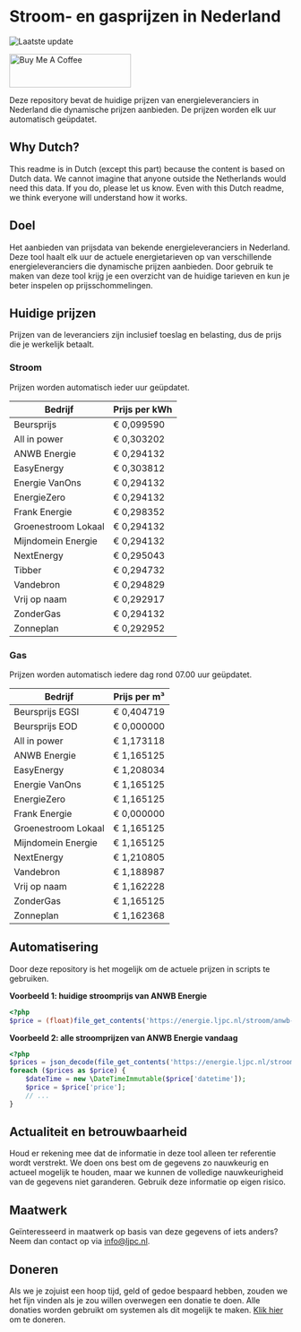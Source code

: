 # Stroom- en gasprijzen in Nederland

![Laatste update](https://img.shields.io/badge/laatste%20update-2023--11--07%2022%3A00%20CET-brightgreen)

<a href="https://www.buymeacoffee.com/Lars-" target="_blank"><img src="https://cdn.buymeacoffee.com/buttons/v2/default-orange.png" alt="Buy Me A Coffee" height="60" style="height: 60px !important;width: 217px !important;" ></a>

Deze repository bevat de huidige prijzen van energieleveranciers in Nederland die dynamische prijzen aanbieden. De prijzen worden elk uur automatisch geüpdatet.

## Why Dutch?

This readme is in Dutch (except this part) because the content is based on Dutch data. We cannot imagine that anyone outside the Netherlands would need this data. If you do, please let us know. Even with this Dutch readme, we think
everyone will understand how it works.

## Doel

Het aanbieden van prijsdata van bekende energieleveranciers in Nederland. Deze tool haalt elk uur de actuele energietarieven op van verschillende energieleveranciers die dynamische prijzen aanbieden. Door gebruik te maken van deze tool
krijg je een overzicht van de huidige tarieven en kun je beter inspelen op prijsschommelingen.

## Huidige prijzen

Prijzen van de leveranciers zijn inclusief toeslag en belasting, dus de prijs die je werkelijk betaalt.

### Stroom

Prijzen worden automatisch ieder uur geüpdatet.

 Bedrijf | Prijs per kWh 
---------|---------------
Beursprijs | € 0,099590
All in power | € 0,303202
ANWB Energie | € 0,294132
EasyEnergy | € 0,303812
Energie VanOns | € 0,294132
EnergieZero | € 0,294132
Frank Energie | € 0,298352
Groenestroom Lokaal | € 0,294132
Mijndomein Energie | € 0,294132
NextEnergy | € 0,295043
Tibber | € 0,294732
Vandebron | € 0,294829
Vrij op naam | € 0,292917
ZonderGas | € 0,294132
Zonneplan | € 0,292952


### Gas

Prijzen worden automatisch iedere dag rond 07.00 uur geüpdatet.

 Bedrijf | Prijs per m³ 
---------|--------------
Beursprijs EGSI | € 0,404719
Beursprijs EOD | € 0,000000
All in power | € 1,173118
ANWB Energie | € 1,165125
EasyEnergy | € 1,208034
Energie VanOns | € 1,165125
EnergieZero | € 1,165125
Frank Energie | € 0,000000
Groenestroom Lokaal | € 1,165125
Mijndomein Energie | € 1,165125
NextEnergy | € 1,210805
Vandebron | € 1,188987
Vrij op naam | € 1,162228
ZonderGas | € 1,165125
Zonneplan | € 1,162368


## Automatisering

Door deze repository is het mogelijk om de actuele prijzen in scripts te gebruiken.

**Voorbeeld 1: huidige stroomprijs van ANWB Energie**

```php
<?php
$price = (float)file_get_contents('https://energie.ljpc.nl/stroom/anwb-energie-nu.txt');

```

**Voorbeeld 2: alle stroomprijzen van ANWB Energie vandaag**

```php
<?php
$prices = json_decode(file_get_contents('https://energie.ljpc.nl/stroom/all-in-power-vandaag.json'),true);
foreach ($prices as $price) {
    $dateTime = new \DateTimeImmutable($price['datetime']);
    $price = $price['price'];
    // ...
}
```

## Actualiteit en betrouwbaarheid

Houd er rekening mee dat de informatie in deze tool alleen ter referentie wordt verstrekt. We doen ons best om de gegevens zo nauwkeurig en actueel mogelijk te houden, maar we kunnen de volledige nauwkeurigheid van de gegevens niet
garanderen. Gebruik deze informatie op eigen risico.

## Maatwerk

Geïnteresseerd in maatwerk op basis van deze gegevens of iets anders? Neem dan contact op
via [info@ljpc.nl](mailto:info@ljpc.nl?subject=Energie%20prijzen).

## Doneren

Als we je zojuist een hoop tijd, geld of gedoe bespaard hebben, zouden we het fijn vinden als je zou willen overwegen een
donatie te doen. Alle donaties worden gebruikt om systemen als dit mogelijk te
maken. [Klik hier](https://www.buymeacoffee.com/Lars-) om te doneren.
